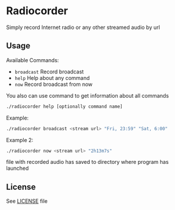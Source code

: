 # Radiocorder

Simply record Internet radio or any other streamed audio by url

## Usage

Available Commands:

- `broadcast` Record broadcast
- `help` Help about any command
- `now` Record broadcast from now

You also can use command to get information about all commands

```sh
./radiocorder help [optionally command name]
```

Example:

```sh
./radiocorder broadcast <stream url> "Fri, 23:59" "Sat, 6:00"
```

Example 2:

```sh
./radiocorder now <stream url> "2h13m7s"
```

file with recorded audio has saved to directory where program has launched

## License

See [LICENSE](LICENSE) file
